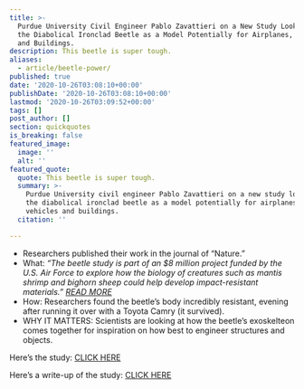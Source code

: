 ```yaml
---
title: >-
  Purdue University Civil Engineer Pablo Zavattieri on a New Study Looking at
  the Diabolical Ironclad Beetle as a Model Potentially for Airplanes, Vehicles
  and Buildings.
description: This beetle is super tough.
aliases:
  - article/beetle-power/
published: true
date: '2020-10-26T03:08:10+00:00'
publishDate: '2020-10-26T03:08:10+00:00'
lastmod: '2020-10-26T03:09:52+00:00'
tags: []
post_author: []
section: quickquotes
is_breaking: false
featured_image:
  image: ''
  alt: ''
featured_quote:
  quote: This beetle is super tough.
  summary: >-
    Purdue University civil engineer Pablo Zavattieri on a new study looking at
    the diabolical ironclad beetle as a model potentially for airplanes,
    vehicles and buildings.
  citation: ''

---
```

*   Researchers published their work in the journal of “Nature.”
*   What: _“The beetle study is part of an $8 million project funded by the U.S. Air Force to explore how the biology of creatures such as mantis shrimp and bighorn sheep could help develop impact-resistant materials.” [READ MORE](https://www.pbs.org/newshour/science/cant-crush-this-beetle-armor-gives-clues-to-tougher-planes)_
*   How: Researchers found the beetle’s body incredibly resistant, evening after running it over with a Toyota Camry (it survived).
*   WHY IT MATTERS: Scientists are looking at how the beetle’s exoskelteon comes together for inspiration on how best to engineer structures and objects.

Here’s the study: [CLICK HERE](https://www.nature.com/articles/s41586-020-2813-8)

Here’s a write-up of the study: [CLICK HERE](https://www.nature.com/articles/d41586-020-02840-1)
